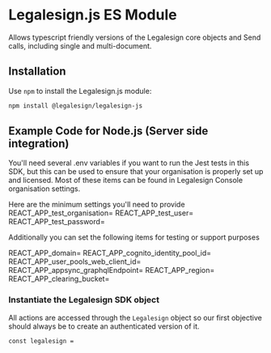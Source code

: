 # Legalesign.js ES Module

Allows typescript friendly versions of the Legalesign core objects and Send calls, including single and multi-document.

## Installation

Use `npm` to install the Legalesign.js module:

```sh
npm install @legalesign/legalesign-js
```

## Example Code for Node.js (Server side integration)

You'll need several .env variables if you want to run the Jest tests in this SDK, but 
this can be used to ensure that your organisation is properly set up and licensed. Most
of these items can be found in Legalesign Console organisation settings.

Here are the minimum settings you'll need to provide
REACT_APP_test_organisation=<Organisation UUID>
REACT_APP_test_user=<Usually an email address of the user account to use for SDK API  calls>
REACT_APP_test_password=<The password of the API call user>

Additionally you can set the following items for testing or support purposes

REACT_APP_domain=
REACT_APP_cognito_identity_pool_id=
REACT_APP_user_pools_web_client_id=
REACT_APP_appsync_graphqlEndpoint=
REACT_APP_region=
REACT_APP_clearing_bucket=


### Instantiate the Legalesign SDK object

All actions are accessed through the `Legalesign` object so our first objective should
always be to create an authenticated version of it.

`const legalesign =`
